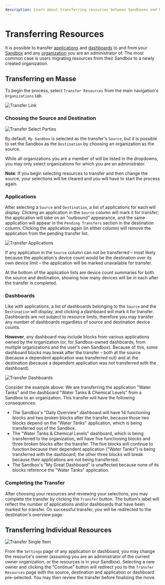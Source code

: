 ```yaml
---
description: Learn about transferring resources between Sandboxes and Organizations.
---
```


# Transferring Resources

It is possible to transfer [applications](/applications/overview/) and [dashboards](/dashboards/overview/) to and from your [Sandbox](/user-accounts/sandbox/) and any [organization](/organizations/overview/) you are an administrator of. The most common case is users migrating resources from their Sandbox to a newly created organization.

## Transferring en Masse

To begin the process, select `Transfer Resources` from the main navigation's `Organizations` tab.

![Transfer Link](/images/organizations/transfer-link.png "Transfer Link")

### Choosing the Source and Destination

![Transfer Select Parties](/images/organizations/transfer-select-parties.png "Transfer Select Parties")

By default, `My Sandbox` is selected as the transfer's `Source`, but it is possible to set the Sandbox as the `Destination` by choosing an organization as the source.

While all organizations you are a member of will be listed in the dropdowns, you may only select organizations for which you are an administrator.

**Note**: If you begin selecting resources to transfer and then change the source, your selections will be cleared and you will have to start the process again.

### Applications

After selecting a `Source` and `Destination`, a list of applications for each will display. Clicking an application in the `Source` column will mark it for transfer; the application will take on an "outbound" appearance, and the same application will appear in the `Pending Transfers` section in the destination column. Clicking the application again (in either column) will remove the application from the pending transfer list.

![Transfer Applications](/images/organizations/transfer-applications.png "Transfer Applications")

If any application in the `Source` column can not be transferred – most likely because the application's device count would be the destination over its own device limit – the application will be marked unavailable for transfer.

At the bottom of the application lists are device count summaries for both the source and destination, showing how many devices will be in each after the transfer is completed.

### Dashboards

Like with applications, a list of dashboards belonging to the `Source` and the `Destination` will display, and clicking a dashboard will mark it for transfer. Dashboards are not subject to resource limits, therefore you may transfer any number of dashboards regardless of source and destination device counts.

**However**, any dashboard may include blocks from various applications owned by the organization (or, for Sandbox-owned dashboards, from multiple organizations and the user's own Sandbox). Because of this, some dashboard blocks may break after the transfer – both at the source (because a dependent application was transferred out) and at the destination (because a dependent application was not transferred with the dashboard).

![Transfer Dashboards](/images/organizations/transfer-dashboards.png "Transfer Dashboards")

Consider the example above: We are transferring the application "Water Tanks" and the dashboard "Water Tanks & Chemical Levels" from a Sandbox to an organization. This transfer will have the following consequences:

* The Sandbox's "Daily Overview" dashboard will have 14 functioning blocks and two broken blocks after the transfer, because those two blocks depend on the "Water Tanks" application, which is being transferred out of the Sandbox.
* The "Water Tanks & Chemical Levels" dashboard, which is being transferred to the organization, will have five functioning blocks and three broken blocks after the transfer. The five blocks will continue to function because their dependent application ("Water Tanks") is being transferred with the dashboard; the other three blocks will break because their applications are not being transferred.
* The Sandbox's "My Great Dashboard" is unaffected because none of its blocks reference the "Water Tanks" application.

### Completing the Transfer

After choosing your resources and reviewing your selections, you may complete the transfer by clicking the `Transfer` button. The button's label will reflect the number of applications and/or dashboards that have been marked for transfer. On successful transfer, you will be redirected to the destination's overview page.

## Transferring Individual Resources

![Transfer Single Item](/images/organizations/transfer-single-item.png "Transfer Single Item")

From the `Settings` page of any application or dashboard, you may change the resource's owner (assuming you are an administrator of the current owner organization, or the resources is in your Sandbox). Selecting a new owner and clicking the "Continue" button will redirect you to the `Transfer Resources` page with the source, destination and application or dashboard pre-selected. You may then review the transfer before finalizing the move.
